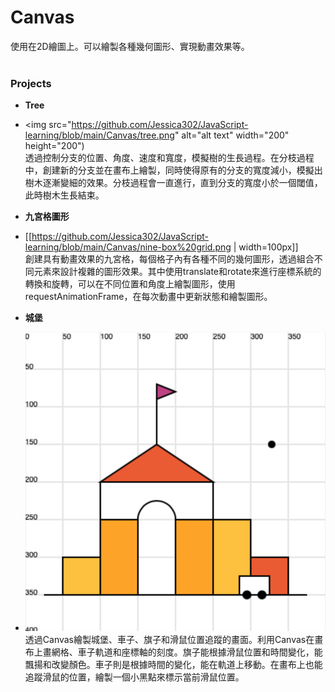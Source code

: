 # Canvas
使用在2D繪圖上。可以繪製各種幾何圖形、實現動畫效果等。
<br>
<br>
### Projects
- **Tree**
- <img src="https://github.com/Jessica302/JavaScript-learning/blob/main/Canvas/tree.png" alt="alt text" width="200" height="200")
<br>透過控制分支的位置、角度、速度和寬度，模擬樹的生長過程。在分枝過程中，創建新的分支並在畫布上繪製，同時使得原有的分支的寬度減小，模擬出樹木逐漸變細的效果。分枝過程會一直進行，直到分支的寬度小於一個閾值，此時樹木生長結束。

- **九宮格圖形**
- [[https://github.com/Jessica302/JavaScript-learning/blob/main/Canvas/nine-box%20grid.png | width=100px]]
<br>創建具有動畫效果的九宮格，每個格子內有各種不同的幾何圖形，透過組合不同元素來設計複雜的圖形效果。其中使用translate和rotate來進行座標系統的轉換和旋轉，可以在不同位置和角度上繪製圖形，使用requestAnimationFrame，在每次動畫中更新狀態和繪製圖形。

- **城堡**
- ![castle](https://github.com/Jessica302/JavaScript-learning/blob/main/Canvas/Castle.png)
<br>透過Canvas繪製城堡、車子、旗子和滑鼠位置追蹤的畫面。利用Canvas在畫布上畫網格、車子軌道和座標軸的刻度。旗子能根據滑鼠位置和時間變化，能飄揚和改變顏色。車子則是根據時間的變化，能在軌道上移動。在畫布上也能追蹤滑鼠的位置，繪製一個小黑點來標示當前滑鼠位置。
